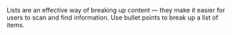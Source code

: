 Lists are an effective way of breaking up content &mdash; they make it easier for users to scan and find information. Use bullet points to break up a list of items.

